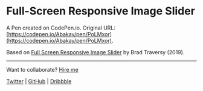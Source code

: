 # Full-Screen Responsive Image Slider

A Pen created on CodePen.io. Original URL: [https://codepen.io/Abakay/pen/PoLMxor](https://codepen.io/Abakay/pen/PoLMxor).

Based on [Full Screen Responsive Image Slider](https://www.youtube.com/watch?v=wWWNrANNO1k) by Brad Traversy (2019).

---
Want to collaborate? [Hire me](http://bit.ly/sg-pro)

[Twitter](https://twitter.com/solygambas) | [GitHub](https://github.com/solygambas) | [Dribbble](https://dribbble.com/solygambas)

